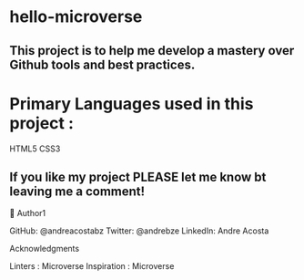# hello-microverse

## This project is to help me develop a mastery over Github tools and best practices.

# Primary Languages used in this project :

HTML5
CSS3

## If you like my project PLEASE let me know bt leaving me a comment!

👤 Author1

GitHub: @andreacostabz
Twitter: @andrebze
LinkedIn: Andre Acosta

Acknowledgments 

Linters : Microverse
Inspiration : Microverse 
